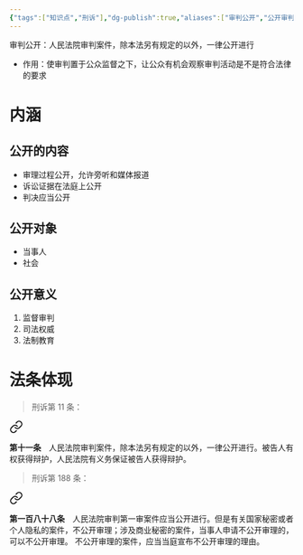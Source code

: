 ```yaml
---
{"tags":["知识点","刑诉"],"dg-publish":true,"aliases":["审判公开","公开审判"],"permalink":"/学习笔记studyup/刑事诉讼法/审判公开原则/","dgPassFrontmatter":true,"created":"2024-11-10T20:10:02.850+08:00","updated":"2024-12-08T11:22:20.790+08:00"}
---
```


审判公开：人民法院审判案件，除本法另有规定的以外，一律公开进行
- 作用：使审判置于公众监督之下，让公众有机会观察审判活动是不是符合法律的要求
# 内涵
## 公开的内容
- 审理过程公开，允许旁听和媒体报道
- 诉讼证据在法庭上公开
- 判决应当公开
## 公开对象
- 当事人
- 社会
## 公开意义
1. 监督审判
2. 司法权威
3. 法制教育
# 法条体现
>刑诉第 11 条：
<div class="transclusion internal-embed is-loaded"><a class="markdown-embed-link" href="////#t11" aria-label="Open link"><svg xmlns="http://www.w3.org/2000/svg" width="24" height="24" viewBox="0 0 24 24" fill="none" stroke="currentColor" stroke-width="2" stroke-linecap="round" stroke-linejoin="round" class="svg-icon lucide-link"><path d="M10 13a5 5 0 0 0 7.54.54l3-3a5 5 0 0 0-7.07-7.07l-1.72 1.71"></path><path d="M14 11a5 5 0 0 0-7.54-.54l-3 3a5 5 0 0 0 7.07 7.07l1.71-1.71"></path></svg></a><div class="markdown-embed">



**第十一条**　人民法院审判案件，除本法另有规定的以外，一律公开进行。被告人有权获得辩护，人民法院有义务保证被告人获得辩护。 

</div></div>


>刑诉第 188 条：
<div class="transclusion internal-embed is-loaded"><a class="markdown-embed-link" href="////#t188" aria-label="Open link"><svg xmlns="http://www.w3.org/2000/svg" width="24" height="24" viewBox="0 0 24 24" fill="none" stroke="currentColor" stroke-width="2" stroke-linecap="round" stroke-linejoin="round" class="svg-icon lucide-link"><path d="M10 13a5 5 0 0 0 7.54.54l3-3a5 5 0 0 0-7.07-7.07l-1.72 1.71"></path><path d="M14 11a5 5 0 0 0-7.54-.54l-3 3a5 5 0 0 0 7.07 7.07l1.71-1.71"></path></svg></a><div class="markdown-embed">



**第一百八十八条**　人民法院审判第一审案件应当公开进行。但是有关国家秘密或者个人隐私的案件，不公开审理；涉及商业秘密的案件，当事人申请不公开审理的，可以不公开审理。
不公开审理的案件，应当当庭宣布不公开审理的理由。 

</div></div>
